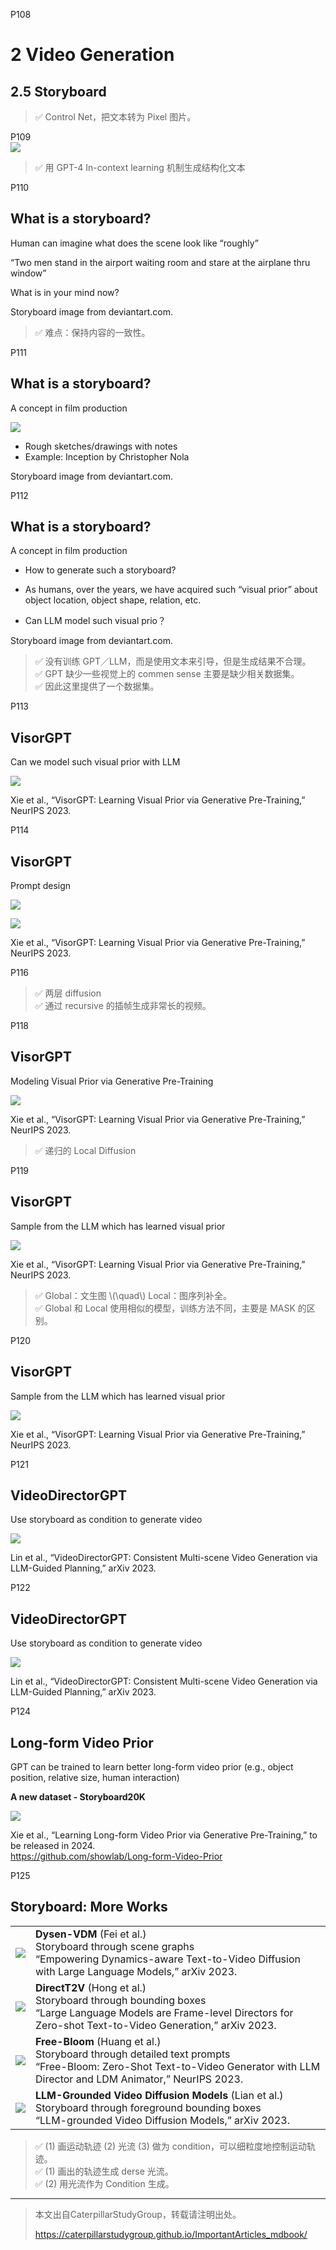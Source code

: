


P108  
# 2 Video Generation

## 2.5 Storyboard

> &#x2705; Control Net，把文本转为 Pixel 图片。  

 
P109  
![](../../assets/08-109.png) 

> &#x2705; 用 GPT-4 In-context learning 机制生成结构化文本     


P110 
## What is a storyboard?


Human can imagine what does the scene look like “roughly”

“Two men stand in the airport waiting room and stare at the 
airplane thru window”   

What is in your mind now?

Storyboard image from deviantart.com.

> &#x2705; 难点：保持内容的一致性。   


P111
## What is a storyboard?

A concept in film production

![](../../assets/08-111.png) 

 - Rough sketches/drawings with notes    
 - Example: Inception by Christopher Nola   

Storyboard image from deviantart.com.    


P112 
## What is a storyboard?

A concept in film production

 - How to generate such a storyboard?    
 - As humans, over the years, we have acquired such “visual prior” about object location, object shape, relation, etc.   

 - Can LLM model such visual prio？    

Storyboard image from deviantart.com.   


> &#x2705; 没有训练 GPT／LLM，而是使用文本来引导，但是生成结果不合理。   
> &#x2705; GPT 缺少一些视觉上的 commen sense 主要是缺少相关数据集。  
> &#x2705; 因此这里提供了一个数据集。   



P113   
## VisorGPT

Can we model such visual prior with LLM

![](../../assets/08-113.png) 

Xie et al., “VisorGPT: Learning Visual Prior via Generative Pre-Training,” NeurIPS 2023.

P114   
## VisorGPT

Prompt design

![](../../assets/08-114-1.png) 

![](../../assets/08-114-2.png) 

Xie et al., “VisorGPT: Learning Visual Prior via Generative Pre-Training,” NeurIPS 2023.   


P116    
> &#x2705; 两层 diffusion    
> &#x2705; 通过 recursive 的插帧生成非常长的视频。   


P118   
## VisorGPT

Modeling Visual Prior via Generative Pre-Training

![](../../assets/08-118.png) 

Xie et al., “VisorGPT: Learning Visual Prior via Generative Pre-Training,” NeurIPS 2023.    

> &#x2705; 递归的 Local Diffusion    


P119  
## VisorGPT

Sample from the LLM which has learned visual prior

![](../../assets/08-119.png) 

Xie et al., “VisorGPT: Learning Visual Prior via Generative Pre-Training,” NeurIPS 2023.    

> &#x2705; Global：文生图  \\(\quad\\)  Local：图序列补全。   
> &#x2705; Global 和 Local 使用相似的模型，训练方法不同，主要是 MASK 的区别。   


P120   
## VisorGPT

Sample from the LLM which has learned visual prior

![](../../assets/08-120.png) 

Xie et al., “VisorGPT: Learning Visual Prior via Generative Pre-Training,” NeurIPS 2023.  

P121   
## VideoDirectorGPT

Use storyboard as condition to generate video

![](../../assets/08-121.png) 

Lin et al., “VideoDirectorGPT: Consistent Multi-scene Video Generation via LLM-Guided Planning,” arXiv 2023.   


P122  
## VideoDirectorGPT

Use storyboard as condition to generate video

![](../../assets/08-122.png) 

Lin et al., “VideoDirectorGPT: Consistent Multi-scene Video Generation via LLM-Guided Planning,” arXiv 2023.    

P124   
## Long-form Video Prior

GPT can be trained to learn better long-form video prior (e.g., object position, relative size, human interaction)

**A new dataset - Storyboard20K**

![](../../assets/08-124.png) 

Xie et al., “Learning Long-form Video Prior via Generative Pre-Training,” to be released in 2024.    
<https://github.com/showlab/Long-form-Video-Prior>   


P125  
## Storyboard: More Works
  
|||
|--|--|
|  ![](../../assets/08-125-1.png) | **Dysen-VDM** (Fei et al.)<br>Storyboard through scene graphs<br>“Empowering Dynamics-aware Text-to-Video Diffusion with Large Language Models,” arXiv 2023. |
| ![](../../assets/08-125-2.png)  | **DirectT2V** (Hong et al.) <br> Storyboard through bounding boxes <br> “Large Language Models are Frame-level Directors for Zero-shot Text-to-Video Generation,” arXiv 2023. |
|  ![](../../assets/08-125-3.png)  | **Free-Bloom** (Huang et al.)<br>Storyboard through detailed text prompts<br> “Free-Bloom: Zero-Shot Text-to-Video Generator with LLM Director and LDM Animator,” NeurIPS 2023. |
|  ![](../../assets/08-125-4.png) | **LLM-Grounded Video Diffusion Models** (Lian et al.) <br> Storyboard through foreground bounding boxes <br> “LLM-grounded Video Diffusion Models,” arXiv 2023. |


> &#x2705; (1) 画运动轨迹  (2) 光流 (3) 做为 condition，可以细粒度地控制运动轨迹。   
> &#x2705; (1) 画出的轨迹生成 derse 光流。    
> &#x2705; (2) 用光流作为 Condition 生成。   


---------------------------------------
> 本文出自CaterpillarStudyGroup，转载请注明出处。
>
> https://caterpillarstudygroup.github.io/ImportantArticles_mdbook/